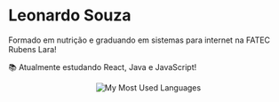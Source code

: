 # Leonardo Souza

Formado em nutrição e graduando em sistemas para internet na FATEC Rubens Lara!

📚 Atualmente estudando React, Java e JavaScript!
<div align="center">
  
![My Most Used Languages](https://github-readme-stats.vercel.app/api/top-langs/?username=leonardosf98&theme=midnight-purple&show_icons=true&hide_title=true)
  
</div>
